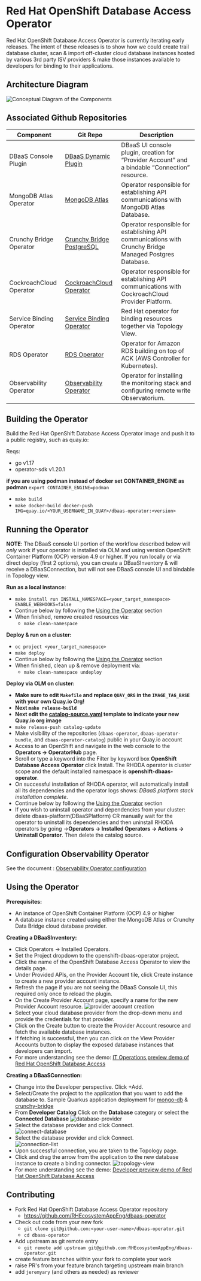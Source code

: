 # Red Hat OpenShift Database Access Operator
Red Hat OpenShift Database Access Operator is currently iterating early releases. The intent of these releases is to show how we could
create trail database cluster, scan & import off-cluster cloud database instances hosted by various 3rd party ISV providers & make those instances
available to developers for binding to their applications.

## Architecture Diagram

![Conceptual Diagram of the Components](docs/images/dbaas-arch.png)

## Associated Github Repositories
Component |Git Repo	| Description
---  | ------ | ----
DBaaS Console Plugin    |[DBaaS Dynamic Plugin](https://github.com/RHEcosystemAppEng/dbaas-dynamic-plugin) | DBaaS UI console plugin, creation for “Provider Account” and a bindable “Connection” resource.
MongoDB Atlas Operator  |[MongoDB Atlas](https://github.com/mongodb/mongodb-atlas-kubernetes) | Operator responsible for establishing API communications with MongoDB Atlas Database.
Crunchy Bridge Operator |[Crunchy Bridge PostgreSQL](https://github.com/CrunchyData/crunchy-bridge-operator)|Operator responsible for establishing API communications with Crunchy Bridge Managed Postgres Database.
CockroachCloud Operator |[CockroachCloud Operator](https://github.com/cockroachdb/ccapi-k8s-operator/)|Operator responsible for establishing API communications with CockroachCloud Provider Platform.
Service Binding Operator|[Service Binding Operator](https://github.com/redhat-developer/service-binding-operator)|Red Hat operator for binding resources together via Topology View. 
RDS Operator|[RDS Operator](https://github.com/RHEcosystemAppEng/rds-dbaas-operator)| Operator for Amazon RDS building on top of ACK (AWS Controller for Kubernetes).
Observability Operator |[Observability Operator](https://github.com/rhobs/observability-operator)| Operator for installing the monitoring stack and configuring remote write Observatorium.

## Building the Operator
Build the Red Hat OpenShift Database Access Operator image and push it to a public registry, such as quay.io:

Reqs:
 - go v1.17
 - operator-sdk v1.20.1

**if you are using podman instead of docker set CONTAINER_ENGINE as podman** `export CONTAINER_ENGINE=podman`
- `make build`
- `make docker-build docker-push IMG=quay.io/<YOUR_USERNAME_IN_QUAY>/dbaas-operator:<version>`

## Running the Operator

**NOTE**: The DBaaS console UI portion of the workflow described below will *only* work if your operator is installed via OLM and using version OpenShift Container Platform (OCP) version 4.9 or higher.
If you run locally or via direct deploy (first 2
options), you can create a DBaaSInventory & will receive a DBaaSConnection, but will not see DBaaS console UI and bindable in Topology view.


**Run as a local instance**:
- `make install run INSTALL_NAMESPACE=<your_target_namespace> ENABLE_WEBHOOKS=false`
- Continue below by following the [Using the Operator](#using-the-operator) section
- When finished, remove created resources via:
  - `make clean-namespace`

**Deploy & run on a cluster:**
- `oc project <your_target_namespace>`
- `make deploy`
- Continue below by following the [Using the Operator](#using-the-operator) section
- When finished, clean up & remove deployment via:
  - `make clean-namespace undeploy`

**Deploy via OLM on cluster:**
- **Make sure to edit `Makefile` and replace `QUAY_ORG` in the `IMAGE_TAG_BASE` with your own Quay.io Org!**
- **Next `make release-build`**
- **Next edit the [catalog-source.yaml](config/samples/catalog-source.yaml) template to indicate your new Quay.io org image**
- `make release-push catalog-update`
- Make visibility of the repositories (`dbaas-operator`, `dbaas-operator-bundle`, and `dbaas-operator-catalog`) public in your Quay.io account
- Access to an OpenShift and navigate in the web console to the **Operators → OperatorHub** page.
- Scroll or type a keyword into the Filter by keyword box **OpenShift Database Access Operator** click Install.
  The RHODA operator is cluster scope and the default installed namespace is **openshift-dbaas-operator**. 
- On successful installation of RHODA operator, will automatically install all its dependencies and the operator logs shows: *DBaaS platform stack installation complete*.
- Continue below by following the [Using the Operator](#using-the-operator) section
- If you wish to uninstall operator and dependencies from your cluster: delete dbaas-platform(DBaaSPlatform) CR manually wait for the operator to uninstall its dependencies and then uninstall RHODA operators by going →**Operators → Installed Operators → Actions → Uninstall Operator**.
  Then delete the catalog source.

## Configuration Observability Operator

See the document :  [Observability Operator configuration](docs/observability-operator-config.md)

## Using the Operator

**Prerequisites:**
- An instance of OpenShift Container Platform (OCP) 4.9 or higher
- A database instance created using either the MongoDB Atlas or Crunchy Data Bridge cloud database provider.

**Creating a DBaaSInventory:**
- Click Operators → Installed Operators.
- Set the Project dropdown to the openshift-dbaas-operator project.
- Click the name of the OpenShift Database Access Operator to view the details page.
- Under Provided APIs, on the Provider Account tile, click Create instance to create a new provider account instance.
- Refresh the page if you are not seeing the DBaaS Console UI, this required only once to reload the plugin.
- On the Create Provider Account page, specify a name for the new Provider Account resource.
  ![provider account creation](docs/images/provider-account-setup.png)
- Select your cloud database provider from the drop-down menu and provide the credentials for that provider.
- Click on the Create button to create the Provider Account resource and fetch the available database instances.
- If fetching is successful, then you can click on the View Provider Accounts button to display the exposed database instances that developers can import.
- For more understanding see the demo: [IT Operations preview demo of Red Hat OpenShift Database Access](https://www.youtube.com/watch?v=QmF5da2LvnU&t=0s&ab_channel=OpenShift)  

**Creating a DBaaSConnection:**
- Change into the Developer perspective. Click +Add.
- Select/Create the project to the application that you want to add the database to. Sample Quarkus application deployment for [mongo-db](config/samples/quarkus-mongodb-sample-app.yaml) & [crunchy-bridge](config/samples/quarkus-crunchydata-sample-app.yaml)
- From **Developer Catalog** Click on the **Database** category or select the **Connected Database**
  ![database-provider](docs/images/connected-database.png)
- Select the database provider and click Connect.  
  ![connect-database](docs/images/connected.png)
- Select the database provider and click Connect.  
  ![connection-list](docs/images/connection-list.png)
- Upon successful connection, you are taken to the Topology page.
- Click and drag the arrow from the application to the new database instance to create a binding connector.
  ![topology-view](docs/images/topology-view-example.png)
- For more understanding see the demo: [Developer preview demo of Red Hat OpenShift Database Access](https://www.youtube.com/watch?v=wEcqQziu17o&ab_channel=OpenShift)  
 
## Contributing

- Fork Red Hat OpenShift Database Access Operator repository
  - https://github.com/RHEcosystemAppEng/dbaas-operator
- Check out code from your new fork
  - `git clone git@github.com:<your-user-name>/dbaas-operator.git`
  - `cd dbaas-operator`
- Add upstream as git remote entry
  - `git remote add upstream git@github.com:RHEcosystemAppEng/dbaas-operator.git`
- create feature branches within your fork to complete your work
- raise PR's from your feature branch targeting upstream main branch
- add `jeremyary` (and others as needed) as reviewer
